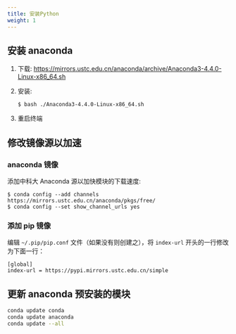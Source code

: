 ```yaml
---
title: 安装Python
weight: 1
---
```


## 安装 anaconda

1.  下载: https://mirrors.ustc.edu.cn/anaconda/archive/Anaconda3-4.4.0-Linux-x86_64.sh
2.  安装:

        $ bash ./Anaconda3-4.4.0-Linux-x86_64.sh

3.  重启终端

## 修改镜像源以加速

### anaconda 镜像

添加中科大 Anaconda 源以加快模块的下载速度:

    $ conda config --add channels https://mirrors.ustc.edu.cn/anaconda/pkgs/free/
    $ conda config --set show_channel_urls yes

### 添加 pip 镜像

编辑 `~/.pip/pip.conf` 文件（如果没有则创建之），将 `index-url` 开头的一行修改为下面一行：

    [global]
    index-url = https://pypi.mirrors.ustc.edu.cn/simple

## 更新 anaconda 预安装的模块

```bash
conda update conda
conda update anaconda
conda update --all
```

